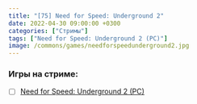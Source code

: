```yaml
---
title: "[75] Need for Speed: Underground 2"
date: 2022-04-30 09:00:00 +0300
categories: ["Стримы"]
tags: ["Need for Speed: Underground 2 (PC)"]
image: /commons/games/needforspeedunderground2.jpg
---
```


### Игры на стриме:
+ [ ] [Need for Speed: Underground 2 (PC)](/tags/need-for-speed-underground-2-pc)
